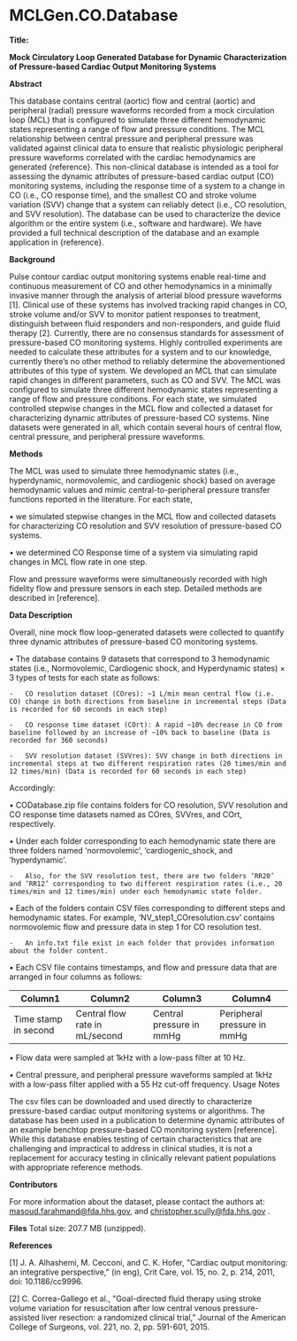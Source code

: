 # MCLGen.CO.Database
**Title:**

**Mock Circulatory Loop Generated Database for Dynamic Characterization of Pressure-based Cardiac Output Monitoring Systems** 

**Abstract** 

This database contains central (aortic) flow and central (aortic) and peripheral (radial) pressure waveforms recorded from a mock circulation loop (MCL) that is configured to simulate three different hemodynamic states representing a range of flow and pressure conditions. The MCL relationship between central pressure and peripheral pressure was validated against clinical data to ensure that realistic physiologic peripheral pressure waveforms correlated with the cardiac hemodynamics are generated {reference}. This non-clinical database is intended as a tool for assessing the dynamic attributes of pressure-based cardiac output (CO) monitoring systems, including the response time of a system to a change in CO (i.e., CO response time), and the smallest CO and stroke volume variation (SVV) change that a system can reliably detect (i.e., CO resolution, and SVV resolution). The database can be used to characterize the device algorithm or the entire system (i.e., software and hardware). We have provided a full technical description of the database and an example application in {reference}.

**Background**

Pulse contour cardiac output monitoring systems enable real-time and continuous measurement of CO and other hemodynamics in a minimally invasive manner through the analysis of arterial blood pressure waveforms [1]. Clinical use of these systems has involved tracking rapid changes in CO, stroke volume and/or SVV to monitor patient responses to treatment, distinguish between fluid responders and non-responders, and guide fluid therapy [2]. Currently, there are no consensus standards for assessment of pressure-based CO monitoring systems. Highly controlled experiments are needed to calculate these attributes for a system and to our knowledge, currently there’s no other method to reliably determine the abovementioned attributes of this type of system. 
We developed an MCL that can simulate rapid changes in different parameters, such as CO and SVV. The MCL was configured to simulate three different hemodynamic states representing a range of flow and pressure conditions. For each state, we simulated controlled stepwise changes in the MCL flow and collected a dataset for characterizing dynamic attributes of pressure-based CO systems. Nine datasets were generated in all, which contain several hours of central flow, central pressure, and peripheral pressure waveforms.

**Methods**

The MCL was used to simulate three hemodynamic states (i.e., hyperdynamic, normovolemic, and cardiogenic shock) based on average hemodynamic values and mimic central-to-peripheral pressure transfer functions reported in the literature. For each state, 

•	we simulated stepwise changes in the MCL flow and collected datasets for characterizing CO resolution and SVV resolution of pressure-based CO systems. 

•	we determined CO Response time of a system via simulating rapid changes in MCL flow rate in one step. 

Flow and pressure waveforms were simultaneously recorded with high fidelity flow and pressure sensors in each step. Detailed methods are described in [reference].

**Data Description**

Overall, nine mock flow loop-generated datasets were collected to quantify three dynamic attributes of pressure-based CO monitoring systems.

•	The database contains 9 datasets that correspond to 3 hemodynamic states (i.e., Normovolemic, Cardiogenic shock, and Hyperdynamic states) × 3 types of tests for each state as follows:

    - 	CO resolution dataset (COres): ~1 L/min mean central flow (i.e. CO) change in both directions from baseline in incremental steps (Data is recorded for 60 seconds in each step)

    - 	CO response time dataset (COrt): A rapid ~10% decrease in CO from baseline followed by an increase of ~10% back to baseline (Data is recorded for 360 seconds)

    - 	SVV resolution dataset (SVVres): SVV change in both directions in incremental steps at two different respiration rates (20 times/min and 12 times/min) (Data is recorded for 60 seconds in each step)

Accordingly: 

•	CODatabase.zip file contains folders for CO resolution, SVV resolution and CO response time datasets named as COres, SVVres, and COrt, respectively. 

•	Under each folder corresponding to each hemodynamic state there are three folders named ‘normovolemic’, ‘cardiogenic_shock, and ‘hyperdynamic’.

    - 	Also, for the SVV resolution test, there are two folders ‘RR20’ and ‘RR12’ corresponding to two different respiration rates (i.e., 20 times/min and 12 times/min) under each hemodynamic state folder.

•	Each of the folders contain CSV files corresponding to different steps and hemodynamic states. For example, ’NV_step1_COresolution.csv’ contains normovolemic flow and pressure data in step 1 for CO resolution test.

    - 	An info.txt file exist in each folder that provides information about the folder content. 

•	Each CSV file contains timestamps, and flow and pressure data that are arranged in four columns as follows: 

| Column1  | Column2 |Column3 |Column4 |
| ------------- | ------------- |------------- |------------- |
| Time stamp in second | Central flow rate in mL/second  | Central pressure in mmHg  | Peripheral pressure in mmHg  |


•	Flow data were sampled at 1kHz with a low-pass filter at 10 Hz.

•	Central pressure, and peripheral pressure waveforms sampled at 1kHz with a low-pass filter applied with a 55 Hz cut-off frequency.
Usage Notes

The csv files can be downloaded and used directly to characterize pressure-based cardiac output monitoring systems or algorithms. The database has been used in a publication to determine dynamic attributes of an example benchtop pressure-based CO monitoring system [reference]. While this database enables testing of certain characteristics that are challenging and impractical to address in clinical studies, it is not a replacement for accuracy testing in clinically relevant patient populations with appropriate reference methods. 

**Contributors**

For more information about the dataset, please contact the authors at: masoud.farahmand@fda.hhs.gov, and christopher.scully@fda.hhs.gov .

**Files**
Total size: 207.7 MB (unzipped).

**References**

[1]	J. A. Alhashemi, M. Cecconi, and C. K. Hofer, "Cardiac output monitoring: an integrative perspective," (in eng), Crit Care, vol. 15, no. 2, p. 214, 2011, doi: 10.1186/cc9996.

[2]	C. Correa-Gallego et al., "Goal-directed fluid therapy using stroke volume variation for resuscitation after low central venous pressure-assisted liver resection: a randomized clinical trial," Journal of the American College of Surgeons, vol. 221, no. 2, pp. 591-601, 2015.

